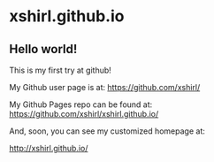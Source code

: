 # xshirl.github.io

## Hello world!

This is my first try at github!

My Github user page is at: 
https://github.com/xshirl/

My Github Pages repo can be found at:  
https://github.com/xshirl/xshirl.github.io/

And, soon, you can see my customized homepage at:

http://xshirl.github.io/
